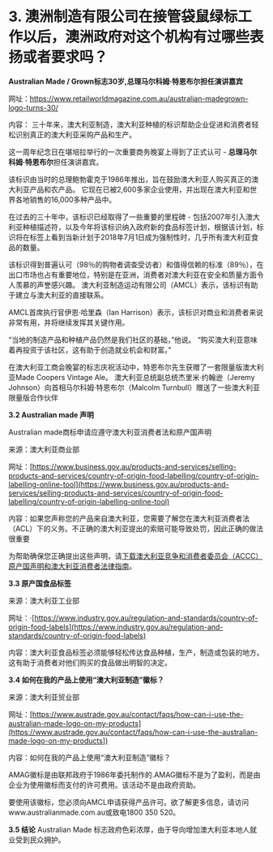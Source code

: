 # 3. 澳洲制造有限公司在接管袋鼠绿标工作以后，澳洲政府对这个机构有过哪些表扬或者要求吗？


**Australian Made / Grown标志30岁,总理马尔科姆·特恩布尔担任演讲嘉宾**

网址：https://www.retailworldmagazine.com.au/australian-madegrown-logo-turns-30/

内容：
三十年来，澳大利亚制造，澳大利亚种植的标识帮助企业促进和消费者轻松识别真正的澳大利亚采购产品和生产。

这一周年纪念日在堪培拉举行的一次重要商务晚宴上得到了正式认可 - **总理马尔科姆·特恩布尔**担任演讲嘉宾。

该标识由当时的总理鲍勃霍克于1986年推出，旨在鼓励澳大利亚人购买真正的澳大利亚产品和农产品。 它现在已被2,600多家企业使用，并出现在澳大利亚和世界各地销售的16,000多种产品中。

在过去的三十年中，该标识已经取得了一些重要的里程碑 - 包括2007年引入澳大利亚种植描述符，以及今年将该标识纳入政府新的食品标签计划，根据该计划，标识将在标签上看到当新计划于2018年7月1日成为强制性时，几乎所有澳大利亚食品的数量。

该标识得到普遍认可（98％的购物者调查受访者）和值得信赖的标准（89％），在出口市场也占有重要地位，特别是在亚洲，消费者对澳大利亚在安全和质量方面令人羡慕的声誉感兴趣。 澳大利亚制造运动有限公司（AMCL）表示，该标识有助于建立与澳大利亚的直接联系。

AMCL首席执行官伊恩·哈里森（Ian Harrison）表示，该标识对商业和消费者来说非常有用，并将继续发挥其关键作用。

“当地的制造产品和种植产品仍然是我们社区的基础，”他说。 “购买澳大利亚意味着再投资于该社区，这有助于创造就业机会和财富。”

在澳大利亚工商会晚宴的标志庆祝活动中，特恩布尔先生获赠了一套限量版澳大利亚Made Coopers Vintage Ale。
澳大利亚总统副总统杰里米·约翰逊（Jeremy Johnson）向首相马尔科姆·特恩布尔（Malcolm Turnbull）赠送了一些澳大利亚限量版合作伙伴

**3.2 Australian made 声明**

Australian made商标申请应遵守澳大利亚消费者法和原产国声明

来源：澳大利亚商业部

网址：[https://www.business.gov.au/products-and-services/selling-products-and-services/country-of-origin-food-labelling/country-of-origin-labelling-online-tool](https://www.business.gov.au/products-and-services/selling-products-and-services/country-of-origin-food-labelling/country-of-origin-labelling-online-tool)

内容：如果您声称您的产品来自澳大利亚，您需要了解您在澳大利亚消费者法（ACL）下的义务。不正确的澳大利亚提出的索赔可能导致处罚，因此正确的做法很重要

为帮助确保您正确提出这些声明，请[下载澳大利亚竞争和消费者委员会（ACCC）原产国声明和澳大利亚消费者法律指南](
https://www.accc.gov.au/publications/country-of-origin-claims-and-the-australian-consumer-law)。

**3.3 原产国食品标签**

来源：澳大利亚工业部

网址：·[https://www.industry.gov.au/regulation-and-standards/country-of-origin-food-labels](https://www.industry.gov.au/regulation-and-standards/country-of-origin-food-labels)

内容：澳大利亚食品标签必须能够轻松传达食品种植，生产，制造或包装的地方。这有助于消费者对他们购买的食品做出明智的决定。

**3.4 如何在我的产品上使用“澳大利亚制造”徽标？**

来源：澳大利亚贸业部

网址：[https://www.austrade.gov.au/contact/faqs/how-can-i-use-the-australian-made-logo-on-my-products](https://www.austrade.gov.au/contact/faqs/how-can-i-use-the-australian-made-logo-on-my-products])

内容：如何在我的产品上使用“澳大利亚制造”徽标？

AMAG徽标是由联邦政府于1986年委托制作的.AMAG徽标不是为了盈利，而是由企业为使用徽标而支付的许可费用。该活动不是由政府资助。

要使用该徽标，您必须向AMCL申请获得产品许可。欲了解更多信息，请访问www.australianmade.com.au或致电1800 350 520。


**3.5 结论**
Australian Made 标志政府色彩浓厚，由于导向增加澳大利亚本地人就业受到民众拥护。
